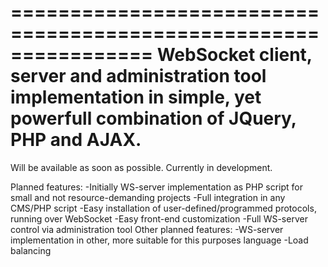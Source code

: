 ================================================================
WebSocket client, server and administration tool  implementation in simple, yet powerfull combination of JQuery, PHP and AJAX.
================================================================
Will be available as soon as possible. Currently in development.

Planned features:
-Initially WS-server implementation as PHP script for small and not resource-demanding projects
-Full integration in any CMS/PHP script
-Easy installation of user-defined/programmed protocols, running over WebSocket
-Easy front-end customization
-Full WS-server control via administration tool
Other planned features:
-WS-server implementation in other, more suitable for this purposes language
-Load balancing
